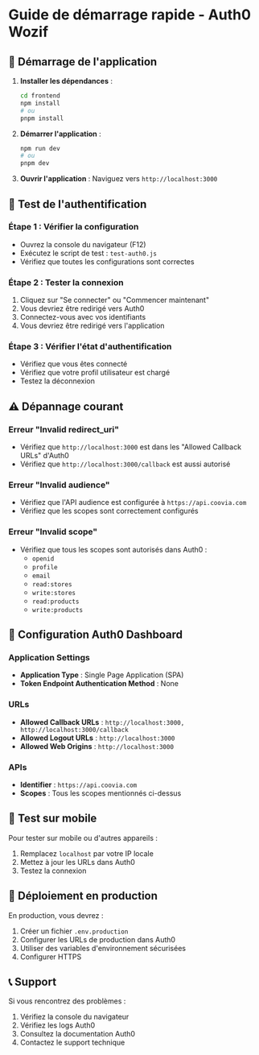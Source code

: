 # Guide de démarrage rapide - Auth0 Wozif

## 🚀 Démarrage de l'application

1. **Installer les dépendances** :
   ```bash
   cd frontend
   npm install
   # ou
   pnpm install
   ```

2. **Démarrer l'application** :
   ```bash
   npm run dev
   # ou
   pnpm dev
   ```

3. **Ouvrir l'application** :
   Naviguez vers `http://localhost:3000`

## 🔐 Test de l'authentification

### Étape 1 : Vérifier la configuration
- Ouvrez la console du navigateur (F12)
- Exécutez le script de test : `test-auth0.js`
- Vérifiez que toutes les configurations sont correctes

### Étape 2 : Tester la connexion
1. Cliquez sur "Se connecter" ou "Commencer maintenant"
2. Vous devriez être redirigé vers Auth0
3. Connectez-vous avec vos identifiants
4. Vous devriez être redirigé vers l'application

### Étape 3 : Vérifier l'état d'authentification
- Vérifiez que vous êtes connecté
- Vérifiez que votre profil utilisateur est chargé
- Testez la déconnexion

## ⚠️ Dépannage courant

### Erreur "Invalid redirect_uri"
- Vérifiez que `http://localhost:3000` est dans les "Allowed Callback URLs" d'Auth0
- Vérifiez que `http://localhost:3000/callback` est aussi autorisé

### Erreur "Invalid audience"
- Vérifiez que l'API audience est configurée à `https://api.coovia.com`
- Vérifiez que les scopes sont correctement configurés

### Erreur "Invalid scope"
- Vérifiez que tous les scopes sont autorisés dans Auth0 :
  - `openid`
  - `profile`
  - `email`
  - `read:stores`
  - `write:stores`
  - `read:products`
  - `write:products`

## 🔧 Configuration Auth0 Dashboard

### Application Settings
- **Application Type** : Single Page Application (SPA)
- **Token Endpoint Authentication Method** : None

### URLs
- **Allowed Callback URLs** : `http://localhost:3000, http://localhost:3000/callback`
- **Allowed Logout URLs** : `http://localhost:3000`
- **Allowed Web Origins** : `http://localhost:3000`

### APIs
- **Identifier** : `https://api.coovia.com`
- **Scopes** : Tous les scopes mentionnés ci-dessus

## 📱 Test sur mobile

Pour tester sur mobile ou d'autres appareils :
1. Remplacez `localhost` par votre IP locale
2. Mettez à jour les URLs dans Auth0
3. Testez la connexion

## 🚀 Déploiement en production

En production, vous devrez :
1. Créer un fichier `.env.production`
2. Configurer les URLs de production dans Auth0
3. Utiliser des variables d'environnement sécurisées
4. Configurer HTTPS

## 📞 Support

Si vous rencontrez des problèmes :
1. Vérifiez la console du navigateur
2. Vérifiez les logs Auth0
3. Consultez la documentation Auth0
4. Contactez le support technique
